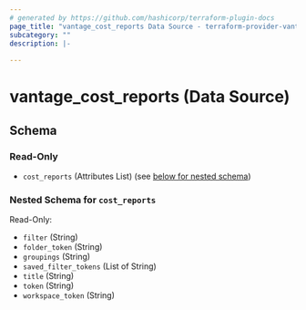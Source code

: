 ```yaml
---
# generated by https://github.com/hashicorp/terraform-plugin-docs
page_title: "vantage_cost_reports Data Source - terraform-provider-vantage"
subcategory: ""
description: |-
  
---
```


# vantage_cost_reports (Data Source)





<!-- schema generated by tfplugindocs -->
## Schema

### Read-Only

- `cost_reports` (Attributes List) (see [below for nested schema](#nestedatt--cost_reports))

<a id="nestedatt--cost_reports"></a>
### Nested Schema for `cost_reports`

Read-Only:

- `filter` (String)
- `folder_token` (String)
- `groupings` (String)
- `saved_filter_tokens` (List of String)
- `title` (String)
- `token` (String)
- `workspace_token` (String)


